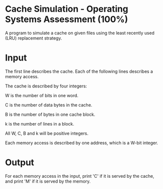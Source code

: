 # Cache Simulation - Operating Systems Assessment (100%)
A program to simulate a cache on given files using the least recently used (LRU) replacement strategy.

# Input
The first line describes the cache. Each of the following lines describes a memory access.

The cache is described by four integers:

W is the number of bits in one word. 

C is the number of data bytes in the cache. 

B is the number of bytes in one cache block.

k is the number of lines in a block. 

All W, C, B and k will be positive integers. 

Each memory access is described by one address, which is a W-bit integer.

# Output
For each memory access in the input, print 'C' if it is served by the cache, and print 'M' if it is served by the memory.

